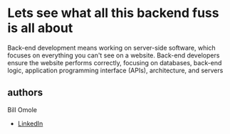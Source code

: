 # Lets see what all this backend fuss is all about

Back-end development means working on server-side software, which focuses on everything you can't see on a website. Back-end developers ensure the website performs correctly, focusing on databases, back-end logic, application programming interface (APIs), architecture, and servers

## authors
Bill Omole
- [LinkedIn](https://www.linkedin.com/in/bill-otieno-33250b142/)
